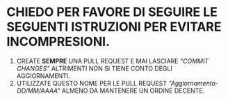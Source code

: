 <h1>CHIEDO PER FAVORE DI SEGUIRE LE SEGUENTI ISTRUZIONI PER EVITARE INCOMPRESIONI.</h1>
<ol>
  <li>CREATE <b>SEMPRE</b> UNA PULL REQUEST E MAI LASCIARE <i>"COMMIT CHANGES"</i> ALTRIMENTI NON SI TIENE CONTO DEGLI AGGIORNAMENTI.
  <li>UTILIZZATE QUESTO NOME PER LE PULL REQUEST <i>"Aggiornamento-DD/MM/AAAA"</i> ALMENO DA MANTENERE UN ORDINE DECENTE.
</ol>
